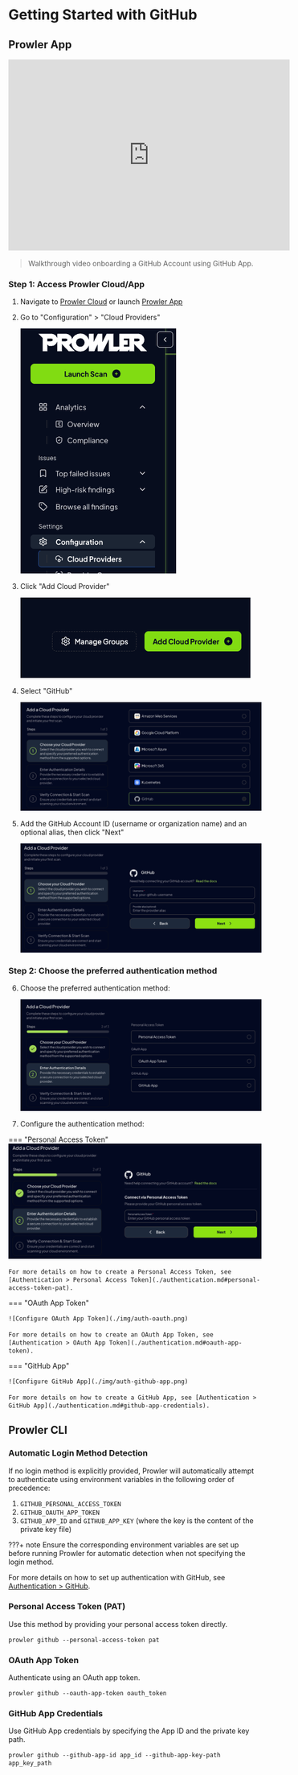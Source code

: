 # Getting Started with GitHub

## Prowler App

<iframe width="560" height="380" src="https://www.youtube-nocookie.com/embed/9ETI84Xpu2g" title="Prowler Cloud Onboarding Github" frameborder="0" allow="accelerometer; autoplay; clipboard-write; encrypted-media; gyroscope; picture-in-picture" allowfullscreen="1"></iframe>

> Walkthrough video onboarding a GitHub Account using GitHub App.

### Step 1: Access Prowler Cloud/App

1. Navigate to [Prowler Cloud](https://cloud.prowler.com/) or launch [Prowler App](../prowler-app.md)
2. Go to "Configuration" > "Cloud Providers"

    ![Cloud Providers Page](../img/cloud-providers-page.png)

3. Click "Add Cloud Provider"

    ![Add a Cloud Provider](../img/add-cloud-provider.png)

4. Select "GitHub"

    ![Select GitHub](./img/select-github.png)

5. Add the GitHub Account ID (username or organization name) and an optional alias, then click "Next"

    ![Add GitHub Account ID](./img/add-github-account-id.png)

### Step 2: Choose the preferred authentication method

6. Choose the preferred authentication method:

    ![Select auth method](./img/select-auth-method.png)

7. Configure the authentication method:

=== "Personal Access Token"
    ![Configure Personal Access Token](./img/auth-pat.png)

    For more details on how to create a Personal Access Token, see [Authentication > Personal Access Token](./authentication.md#personal-access-token-pat).

=== "OAuth App Token"

    ![Configure OAuth App Token](./img/auth-oauth.png)

    For more details on how to create an OAuth App Token, see [Authentication > OAuth App Token](./authentication.md#oauth-app-token).

=== "GitHub App"

    ![Configure GitHub App](./img/auth-github-app.png)

    For more details on how to create a GitHub App, see [Authentication > GitHub App](./authentication.md#github-app-credentials).


## Prowler CLI

### Automatic Login Method Detection

If no login method is explicitly provided, Prowler will automatically attempt to authenticate using environment variables in the following order of precedence:

1. `GITHUB_PERSONAL_ACCESS_TOKEN`
2. `GITHUB_OAUTH_APP_TOKEN`
3. `GITHUB_APP_ID` and `GITHUB_APP_KEY` (where the key is the content of the private key file)

???+ note
    Ensure the corresponding environment variables are set up before running Prowler for automatic detection when not specifying the login method.

For more details on how to set up authentication with GitHub, see [Authentication > GitHub](./authentication.md).

### Personal Access Token (PAT)

Use this method by providing your personal access token directly.

```console
prowler github --personal-access-token pat
```

### OAuth App Token

Authenticate using an OAuth app token.

```console
prowler github --oauth-app-token oauth_token
```

### GitHub App Credentials
Use GitHub App credentials by specifying the App ID and the private key path.

```console
prowler github --github-app-id app_id --github-app-key-path app_key_path
```
